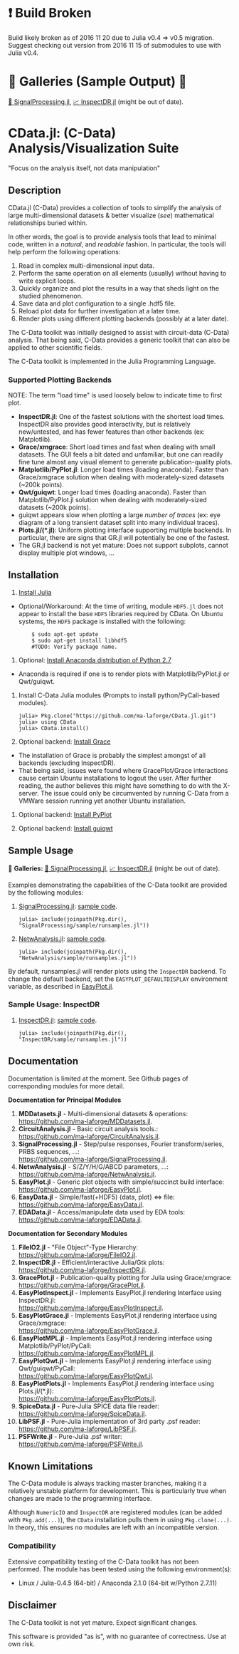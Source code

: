 # :heavy_exclamation_mark: Build Broken

Build likely broken as of 2016 11 20 due to Julia v0.4 &rArr; v0.5 migration.  Suggest checking out version from 2016 11 15 of submodules to use with Julia v0.4.

# :art: Galleries (Sample Output) :art:

[:satellite: SignalProcessing.jl](https://github.com/ma-laforge/FileRepo/tree/master/SignalProcessing/sampleplots/README.md), [:chart_with_upwards_trend: InspectDR.jl](https://github.com/ma-laforge/FileRepo/tree/master/InspectDR/sampleplots/README.md) (might be out of date).

# CData.jl: (C-Data) Analysis/Visualization Suite

"Focus on the analysis itself, not data manipulation"

## Description

CData.jl (C-Data) provides a collection of tools to simplify the analysis of large multi-dimensional datasets & better visualize (*see*) mathematical relationships buried within.

In other words, the goal is to provide analysis tools that lead to minimal code, written in a *natural*, and *readable* fashion.  In particular, the tools will help perform the following operations:

 1. Read in complex multi-dimensional input data.
 1. Perform the same operation on all elements (usually) without having to write explicit loops.
 1. Quickly organize and plot the results in a way that sheds light on the studied phenomenon.
 1. Save data and plot configuration to a single .hdf5 file.
 1. Reload plot data for further investigation at a later time.
 1. Render plots using different plotting backends (possibly at a later date).

The C-Data toolkit was initially designed to assist with circuit-data (C-Data) analysis.  That being said, C-Data provides a generic toolkit that can also be applied to other scientific fields.

The C-Data toolkit is implemented in the Julia Programming Language.

### Supported Plotting Backends

NOTE: The term "load time" is used loosely below to indicate time to first plot.

 - **InspectDR.jl**: One of the fastest solutions with the shortest load times.  InspectDR also provides good interactivity, but is relatively new/untested, and has fewer features than other backends (ex: Matplotlib).
 - **Grace/xmgrace**: Short load times and fast when dealing with small datasets.  The GUI feels a bit dated and unfamiliar, but one can readily fine tune almost any visual element to generate publication-quality plots.
 - **Matplotlib/PyPlot.jl**: Longer load times (loading anaconda).  Faster than Grace/xmgrace solution when dealing with moderately-sized datasets (~200k points).
 - **Qwt/guiqwt**: Longer load times (loading anaconda).  Faster than Matplotlib/PyPlot.jl solution when dealing with moderately-sized datasets (~200k points).
  - guiqwt appears slow when plotting a large *number of traces* (ex: eye diagram of a long transient dataset split into many individual traces).
 - **Plots.jl/(\*.jl)**: Uniform plotting interface supporting multiple backends.  In particular, there are signs that GR.jl will potentially be one of the fastest.
  - The GR.jl backend is not yet mature: Does not support subplots, cannot display multiple plot windows, ...

<a name="Installation"></a>
## Installation

 1. [Install Julia](https://github.com/ma-laforge/HowTo/tree/master/julia/julia_install.md#Installation)

  - Optional/Workaround: At the time of writing, module `HDF5.jl` does not appear to install the base `HDF5` libraries required by CData.  On Ubuntu systems, the `HDF5` package is installed with the following:

			$ sudo apt-get update
			$ sudo apt-get install libhdf5
			#TODO: Verify package name.

 1. Optional: [Install Anaconda distribution of Python 2.7](https://github.com/ma-laforge/HowTo/tree/master/conda/conda_install.md#Py27Installation)

  - Anaconda is required if one is to render plots with Matplotlib/PyPlot.jl or Qwt/guiqwt.

 1. Install C-Data Julia modules (Prompts to install python/PyCall-based modules).

		julia> Pkg.clone("https://github.com/ma-laforge/CData.jl.git")
		julia> using CData
		julia> CData.install()

 1. Optional backend: [Install Grace](https://github.com/ma-laforge/HowTo/tree/master/grace/grace_install.md#Installation)

  - The installation of Grace is probably the simplest amongst of all backends (excluding InspectDR).
  - That being said, issues were found where GracePlot/Grace interactions cause certain Ubuntu installations to logout the user.  After further reading, the author believes this might have something to do with the X-server.  The issue could only be circumvented by running C-Data from a VMWare session running yet another Ubuntu installation.

 1. Optional backend: [Install PyPlot](https://github.com/ma-laforge/HowTo/tree/master/julia/julia_install.md#PyPlot)

 1. Optional backend: [Install guiqwt](https://github.com/ma-laforge/HowTo/tree/master/guiqwt/guiqwt_install.md#Py27Installation)

<a name="SampleUsage"></a>
## Sample Usage

:art: **Galleries:** [:satellite: SignalProcessing.jl](https://github.com/ma-laforge/FileRepo/tree/master/SignalProcessing/sampleplots/README.md), [:chart_with_upwards_trend: InspectDR.jl](https://github.com/ma-laforge/FileRepo/tree/master/InspectDR/sampleplots/README.md) (might be out of date).

Examples demonstrating the capabilities of the C-Data toolkit are provided by the following modules:

 1. [SignalProcessing.jl](https://github.com/ma-laforge/SignalProcessing.jl): [sample code](https://github.com/ma-laforge/SignalProcessing.jl/tree/master/sample).

 		julia> include(joinpath(Pkg.dir(), "SignalProcessing/sample/runsamples.jl"))

 1. [NetwAnalysis.jl](https://github.com/ma-laforge/NetwAnalysis.jl): [sample code](https://github.com/ma-laforge/NetwAnalysis.jl/tree/master/sample).

 		julia> include(joinpath(Pkg.dir(), "NetwAnalysis/sample/runsamples.jl"))

By default, runsamples.jl will render plots using the `InspectDR` backend.  To change the default backend, set the `EASYPLOT_DEFAULTDISPLAY` environment variable, as described in [EasyPlot.jl](https://github.com/ma-laforge/EasyPlot.jl).

### Sample Usage: InspectDR

 1. [InspectDR.jl](https://github.com/ma-laforge/InspectDR.jl): [sample code](https://github.com/ma-laforge/InspectDR.jl/tree/master/sample).

 		julia> include(joinpath(Pkg.dir(), "InspectDR/sample/runsamples.jl"))


## Documentation

Documentation is limited at the moment.  See Github pages of corresponding modules for more detail.

**Documentation for Principal Modules**

 1. **MDDatasets.jl** - Multi-dimensional datasets & operations:
<br><https://github.com/ma-laforge/MDDatasets.jl>.
 1. **CircuitAnalysis.jl** - Basic circuit analysis tools.:
<br><https://github.com/ma-laforge/CircuitAnalysis.jl>.
 1. **SignalProcessing.jl** - Step/pulse responses, Fourier transform/series, PRBS sequences, ...:
<br><https://github.com/ma-laforge/SignalProcessing.jl>.
 1. **NetwAnalysis.jl** - S/Z/Y/H/G/ABCD parameters, ...:
<br><https://github.com/ma-laforge/NetwAnalysis.jl>.
 1. **EasyPlot.jl** - Generic plot objects with simple/succinct build interface:
<br><https://github.com/ma-laforge/EasyPlot.jl>.
 1. **EasyData.jl** - Simple/fast(+HDF5) {data, plot} &hArr; file:
<br><https://github.com/ma-laforge/EasyData.jl>.
 1. **EDAData.jl** - Access/manipulate data used by EDA tools:
<br><https://github.com/ma-laforge/EDAData.jl>.

**Documentation for Secondary Modules**

 1. **FileIO2.jl** - "File Object"-Type Hierarchy:
<br><https://github.com/ma-laforge/FileIO2.jl>.
 1. **InspectDR.jl** - Efficient/interactive Julia/Gtk plots:
<br><https://github.com/ma-laforge/InspectDR.jl>.
 1. **GracePlot.jl** - Publication-quality plotting for Julia using Grace/xmgrace:
<br><https://github.com/ma-laforge/GracePlot.jl>.
 1. **EasyPlotInspect.jl** - Implements EasyPlot.jl rendering Interface using InspectDR.jl:
<br><https://github.com/ma-laforge/EasyPlotInspect.jl>.
 1. **EasyPlotGrace.jl** - Implements EasyPlot.jl rendering interface using Grace/xmgrace:
<br><https://github.com/ma-laforge/EasyPlotGrace.jl>.
 1. **EasyPlotMPL.jl** - Implements EasyPlot.jl rendering interface using Matplotlib/PyPlot/PyCall:
<br><https://github.com/ma-laforge/EasyPlotMPL.jl>.
 1. **EasyPlotQwt.jl** - Implements EasyPlot.jl rendering interface using Qwt/guiqwt/PyCall:
<br><https://github.com/ma-laforge/EasyPlotQwt.jl>.
 1. **EasyPlotPlots.jl** - Implements EasyPlot.jl rendering interface using Plots.jl/(\*.jl):
<br><https://github.com/ma-laforge/EasyPlotPlots.jl>.
 1. **SpiceData.jl** - Pure-Julia SPICE data file reader:
<br><https://github.com/ma-laforge/SpiceData.jl>.
 1. **LibPSF.jl** - Pure-Julia implementation of 3rd party .psf reader:
<br><https://github.com/ma-laforge/LibPSF.jl>.
 1. **PSFWrite.jl** - Pure-Julia .psf writer:
<br><https://github.com/ma-laforge/PSFWrite.jl>.

## Known Limitations

The C-Data module is always tracking master branches, making it a relatively unstable platform for development.  This is particularly true when changes are made to the programming interface.

Although `NumericIO` and `InspectDR` are registered modules (can be added with `Pkg.add(...)`), the `CData` installation pulls them in using `Pkg.clone(...)`.  In theory, this ensures no modules are left with an incompatible version.

### Compatibility

Extensive compatibility testing of the C-Data toolkit has not been performed.  The module has been tested using the following environment(s):

 - Linux / Julia-0.4.5 (64-bit) / Anaconda 2.1.0 (64-bit w/Python 2.7.11)

## Disclaimer

The C-Data toolkit is not yet mature.  Expect significant changes.

This software is provided "as is", with no guarantee of correctness.  Use at own risk.
